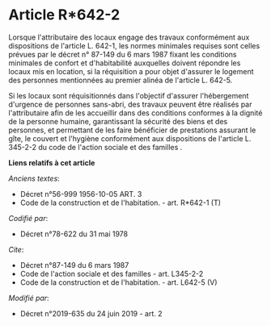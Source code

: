 # Article R*642-2

Lorsque l'attributaire des locaux engage des travaux conformément aux dispositions de l'article L. 642-1, les normes
minimales requises sont celles prévues par le  décret n° 87-149 du 6 mars 1987  fixant les conditions minimales de confort et
d'habitabilité auxquelles doivent répondre les locaux mis en location, si la réquisition a pour objet d'assurer le logement
des personnes mentionnées au premier alinéa de l'article L. 642-5. 

Si les locaux sont réquisitionnés dans l'objectif d'assurer l'hébergement d'urgence de personnes sans-abri, des travaux
peuvent être réalisés par l'attributaire afin de les accueillir dans des conditions conformes à la dignité de la personne
humaine, garantissant la sécurité des biens et des personnes, et permettant de les faire bénéficier de prestations assurant
le gîte, le couvert et l'hygiène conformément aux  dispositions de l'article L. 345-2-2 du code de l'action sociale et des
familles .

**Liens relatifs à cet article**

_Anciens textes_:

  - Décret n°56-999 1956-10-05 ART. 3
  - Code de la construction et de l'habitation. - art. R*642-1 (T)

_Codifié par_:

  - Décret n°78-622 du 31 mai 1978

_Cite_:

  - Décret n°87-149 du 6 mars 1987
  - Code de l'action sociale et des familles - art. L345-2-2
  - Code de la construction et de l'habitation. - art. L642-5 (V)

_Modifié par_:

  - Décret n°2019-635 du 24 juin 2019 - art. 2
